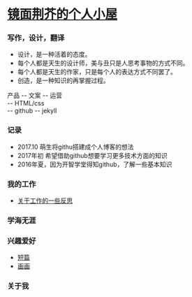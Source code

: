 # [镜面荆芥的个人小屋](https://shuiyibuyi.github.io/) 
          
### 写作，设计，翻译            
- 设计，是一种活着的态度。           
- 每个人都是天生的设计师，美与丑只是人思考事物的方式不同。        
- 每个人都是天生的作家，只是每个人的表达方式不同罢了。
- 创造，是一种知识的再掌握过程。

产品 -- 文案 -- 运营             
     -- HTML/css                
     -- github -- jekyll                  	                 
                 
### 记录 	
- 2017.10  萌生将githu搭建成个人博客的想法        
- 2017年初  希望借助github想要学习更多技术方面的知识                       
- 2016年夏，因为开智学堂得知github，了解一些基本知识    
                        
  
### 我的工作              
- [关于工作的一些反思](https://github.com/shuiyibuyi/shuiyibuyi.github.io/wiki/%E5%B7%A5%E4%BD%9C%E4%B8%8A%E7%9A%84%E4%B8%80%E4%BA%9B%E5%8F%8D%E6%80%9D)              


### 学海无涯             


### 兴趣爱好                
- [短篇](https://github.com/shuiyibuyi/shuiyibuyi.github.io/wiki/%E5%86%99%E4%BD%9C%E6%B8%85%E5%8D%95)  
- [画画](https://github.com/shuiyibuyi/shuiyibuyi.github.io/wiki/%E4%BF%A1%E7%AC%94%E6%B6%82%E9%B8%A6)     
   

### 关于我         





